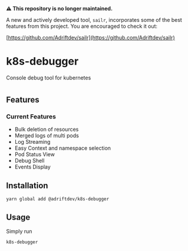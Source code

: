 **⚠️ This repository is no longer maintained.**

A new and actively developed tool, `sailr`, incorporates some of the best features from this project. You are encouraged to check it out:

[https://github.com/Adriftdev/sailr](https://github.com/Adriftdev/sailr)

# k8s-debugger

Console debug tool for kubernetes

#

## Features

### Current Features

- Bulk deletion of resources
- Merged logs of multi pods
- Log Streaming
- Easy Context and namespace selection
- Pod Status View
- Debug Shell
- Events Display


## Installation

```
yarn global add @adriftdev/k8s-debugger
```

## Usage

Simply run

```
k8s-debugger
```
